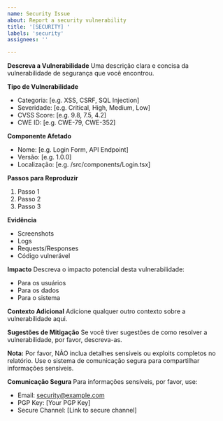 ```yaml
---
name: Security Issue
about: Report a security vulnerability
title: '[SECURITY] '
labels: 'security'
assignees: ''

---
```


**Descreva a Vulnerabilidade**
Uma descrição clara e concisa da vulnerabilidade de segurança que você encontrou.

**Tipo de Vulnerabilidade**
- Categoria: [e.g. XSS, CSRF, SQL Injection]
- Severidade: [e.g. Critical, High, Medium, Low]
- CVSS Score: [e.g. 9.8, 7.5, 4.2]
- CWE ID: [e.g. CWE-79, CWE-352]

**Componente Afetado**
- Nome: [e.g. Login Form, API Endpoint]
- Versão: [e.g. 1.0.0]
- Localização: [e.g. /src/components/Login.tsx]

**Passos para Reproduzir**
1. Passo 1
2. Passo 2
3. Passo 3

**Evidência**
- Screenshots
- Logs
- Requests/Responses
- Código vulnerável

**Impacto**
Descreva o impacto potencial desta vulnerabilidade:
- Para os usuários
- Para os dados
- Para o sistema

**Contexto Adicional**
Adicione qualquer outro contexto sobre a vulnerabilidade aqui.

**Sugestões de Mitigação**
Se você tiver sugestões de como resolver a vulnerabilidade, por favor, descreva-as.

**Nota:**
Por favor, NÃO inclua detalhes sensíveis ou exploits completos no relatório. Use o sistema de comunicação segura para compartilhar informações sensíveis.

**Comunicação Segura**
Para informações sensíveis, por favor, use:
- Email: security@example.com
- PGP Key: [Your PGP Key]
- Secure Channel: [Link to secure channel] 
